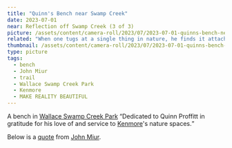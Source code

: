 ```yaml
---
title: "Quinn's Bench near Swamp Creek"
date: 2023-07-01
near: Reflection off Swamp Creek (3 of 3)
picture: /assets/content/camera-roll/2023/07/2023-07-01-quinns-bench-near-swamp-creek/20230702_022249624_iOS.jpg
related: "When one tugs at a single thing in nature, he finds it attached to the rest of the world."
thumbnail: /assets/content/camera-roll/2023/07/2023-07-01-quinns-bench-near-swamp-creek/20230702_022249624_iOS-thumbnail.jpg
type: picture
tags:
  - bench
  - John Miur
  - trail
  - Wallace Swamp Creek Park
  - Kenmore
  - MAKE REALITY BEAUTIFUL
---
```

A bench in [Wallace Swamp Creek Park](/wallace-swamp-creek-park/) <q>Dedicated to Quinn Proffitt in gratitude for his love of and service to [Kenmore](/kenmore/)'s nature spaces.</q>

Below is a [quote](/when-one-tugs-at-a-single-thing-in-nature/) from [John Miur](/john-miur/).
